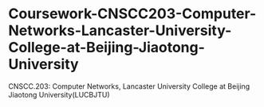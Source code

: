 # Coursework-CNSCC203-Computer-Networks-Lancaster-University-College-at-Beijing-Jiaotong-University
CNSCC.203: Computer Networks, Lancaster University College at Beijing Jiaotong University(LUCBJTU)
